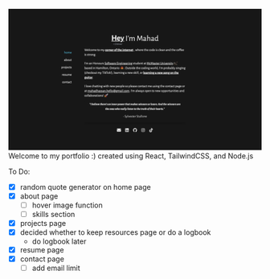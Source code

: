 ![landing](https://github.com/mahadhsn/Portfolio/blob/main/public/landing.png)
Welcome to my portfolio :)
created using React, TailwindCSS, and Node.js

To Do:
- [x] random quote generator on home page
- [x] about page
    - [ ] hover image function
    - [ ] skills section
- [x] projects page
- [x] decided whether to keep resources page or do a logbook
    - do logbook later
- [x] resume page
- [x] contact page 
    - [ ] add email limit
